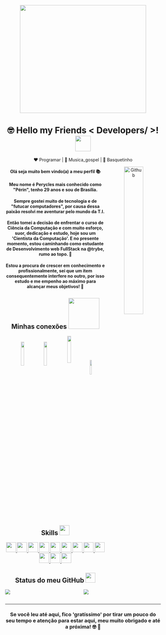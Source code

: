 <div align="center">
  <img src="https://i.pinimg.com/originals/8b/aa/5b/8baa5bb80ce306685aa46505ed299153.png" width="90%" height ="350px">
</div>

<div align='center'>
  
  # 🤓 Hello my Friends < Developers/ >! <img src = "https://raw.githubusercontent.com/MartinHeinz/MartinHeinz/master/wave.gif" width = 50px>
  
  ❤️ Programar | 🖤 Musica_gospel | 💙 Basquetinho
  
  <img width="35%" align="right" alt="Github" src="https://cdn.dribbble.com/users/720825/screenshots/3253310/slim-jim-_dribbble_-_800x600_.gif" />

  #### Olá seja muito bem vindo(a) a meu perfil 📚
  #### Meu nome é Perycles mais conhecido como "Périn", tenho 29 anos e sou de Brasília.
  #### Sempre gostei muito de tecnologia e de "futucar computadores", por causa dessa paixão resolvi me aventurar pelo mundo da T.I.
  #### Então tomei a decisão de enfrentar o curso de Ciência da Computação e com muito esforço, suor, dedicação e estudo, hoje sou um 'Cientista da Computação'. E no presente momento, estou caminhando como estudante de Desenvolvimento web FullStack na @trybe, rumo ao topo. 🚀

  #### Estou a procura de crescer em conhecimento e profissionalmente, sei que um item consequentemente interfere no outro, por isso estudo e me empenho ao máximo para alcançar meus objetivos! 🔖
</div>
  
<div align='center'>
  
  ## Minhas conexões <img src='https://raw.githubusercontent.com/ShahriarShafin/ShahriarShafin/main/Assets/handshake.gif' width="100px">
  
  <a href = 'https://www.facebook.com/perycles.ali.7'> <img width = '14%' align= 'center' src="https://img.shields.io/badge/facebook-%23333?style=for-the-badge&logo=facebook&logoColor=blue"/></a> 
  <a href = 'https://www.linkedin.com/in/perycles-floriano'> <img width = '14%' align= 'center' src="https://img.shields.io/badge/-LinkedIn-%23333?style=for-the-badge&logo=linkedin&logoColor=blue"/></a> 
  <a href = 'https://www.instagram.com/peryclesreis/'> <img width = '15%' align= 'center' src="https://img.shields.io/badge/-Instagram-%23333?style=for-the-badge&logo=instagram&logoColor=red"/></a>
  <a href = 'mailto:peycles@gmail.com'> <img width = '11%' align= 'center' src="https://img.shields.io/badge/-Gmail-%23333?style=for-the-badge&logo=gmail&logoColor=red"/></a>
</div>
  
<div align='center'>
  <h2> Skills <img src = "https://media2.giphy.com/media/QssGEmpkyEOhBCb7e1/giphy.gif?cid=ecf05e47a0n3gi1bfqntqmob8g9aid1oyj2wr3ds3mg700bl&rid=giphy.gif" width = 32px> </h2>
  <a href= https://github.com/rahulbanerjee26?tab=repositories&q=&type=&language=javascript&sort= > <img width ='32px' src ='https://raw.githubusercontent.com/rahulbanerjee26/githubAboutMeGenerator/main/icons/javascript.svg'> </a>
  <a href= https://github.com/rahulbanerjee26?tab=repositories&q=&type=&language=html&sort= > <img width ='32px' src ='https://raw.githubusercontent.com/rahulbanerjee26/githubAboutMeGenerator/main/icons/html.svg'> </a>
  <a href= https://github.com/rahulbanerjee26?tab=repositories&q=&type=&language=css&sort= > <img width ='32px' src ='https://raw.githubusercontent.com/rahulbanerjee26/githubAboutMeGenerator/main/icons/css.svg'> </a>
  <a href= https://github.com/rahulbanerjee26?tab=repositories&q=&type=&language=reactjs&sort= > <img width ='32px' src ='https://raw.githubusercontent.com/rahulbanerjee26/githubAboutMeGenerator/main/icons/reactjs.svg'> </a>
  <a href= https://github.com/rahulbanerjee26?tab=repositories&q=&type=&language=redux&sort= > <img width ='32px' src ='https://raw.githubusercontent.com/rahulbanerjee26/githubAboutMeGenerator/main/icons/redux.svg'> </a>
  <a href= https://github.com/rahulbanerjee26?tab=repositories&q=&type=&language=jest&sort= > <img width ='32px' src ='https://raw.githubusercontent.com/rahulbanerjee26/githubAboutMeGenerator/main/icons/jest.svg'> </a>
  <a href= https://github.com/rahulbanerjee26?tab=repositories&q=&type=&language=git&sort= > <img width ='32px' src ='https://raw.githubusercontent.com/rahulbanerjee26/githubAboutMeGenerator/main/icons/git.svg'> </a>
  <a href= https://github.com/rahulbanerjee26?tab=repositories&q=&type=&language=github&sort= > <img width ='32px' src ='https://raw.githubusercontent.com/rahulbanerjee26/githubAboutMeGenerator/main/icons/github.svg'> </a>
  <a href= https://github.com/rahulbanerjee26?tab=repositories&q=&type=&language=mysql&sort= > <img width ='32px' src ='https://raw.githubusercontent.com/rahulbanerjee26/githubAboutMeGenerator/main/icons/mysql.svg'> </a>
  <a href= https://github.com/rahulbanerjee26?tab=repositories&q=&type=&language=bootstrap&sort= > <img width ='32px' src ='https://raw.githubusercontent.com/rahulbanerjee26/githubAboutMeGenerator/main/icons/bootstrap.svg'> </a>
<a href= https://github.com/rahulbanerjee26?tab=repositories&q=&type=&language=figma&sort= > <img width ='32px' src ='https://raw.githubusercontent.com/rahulbanerjee26/githubAboutMeGenerator/main/icons/figma.svg'> </a>
<a href= https://github.com/rahulbanerjee26?tab=repositories&q=&type=&language=linux&sort= > <img width ='32px' src ='https://raw.githubusercontent.com/rahulbanerjee26/githubAboutMeGenerator/main/icons/linux.svg'> </a>
</div>

<div align='center'>
<h2> Status do meu GitHub <img src='https://media1.giphy.com/media/du3J3cXyzhj75IOgvA/giphy.gif?cid=ecf05e47x2g034i9pzwtzzsd3xgg2w9nr94t4tflbbgo3008&rid=giphy.gif' width='32px'> </h2>

<a href="https://github.com/anuraghazra/github-readme-stats">
<img align="left" src="https://github-readme-stats.vercel.app/api?username=Peryclesreis&count_private=true&show_icons=true&theme=dark" />
</a>
<a href="https://github.com/anuraghazra/convoychat">
<img align="center" src="https://github-readme-stats.vercel.app/api/top-langs/?username=Peryclesreis&show_icons=true&theme=dark" />
</a>
</div>

</br>
<hr>

<div align='center'>
  
  ### Se você leu até aqui, fico 'gratíssimo' por tirar um pouco do seu tempo e atenção para estar aqui, meu muito obrigado e até a próxima! 🤓 🚀
  
</div>

